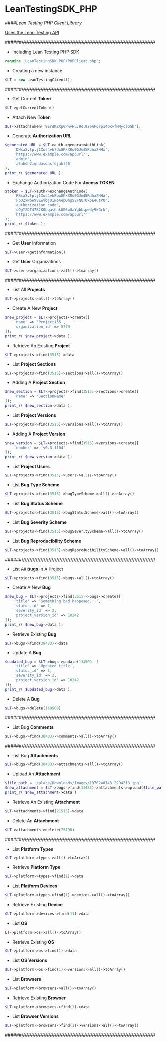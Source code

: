 # LeanTestingSDK_PHP
####*Lean Testing PHP Client Library*

[Uses the Lean Testing API](https://leantesting.com/en/api-docs)

######~~/////////////////////////////////////////////////////////////////////////////////////~~

- Including Lean Testing PHP SDK
```php
require 'LeanTestingSDK_PHP/PHPClient.php';
```

- Creating a new instance
```php
$LT = new LeanTestingClient();
```

######~~/////////////////////////////////////////////////////////////////////////////////////~~

- Get Current **Token**
```php
$LT->getCurrentToken()
```

- Attach New **Token**
```php
$LT->attachToken('9ErdKZXpGPnvHuJ9di92eAFqrp14GKvfHMyclGGh');
```

- Generate **Authorization URL**
```php
$generated_URL = $LT->auth->generateAuthLink(
	'DHxaSvtplj1Xos4vb7dwGKkXRu0GJmd5Rdha2HHx',
	'https://www.example.com/appurl/',
	'admin',
	'a3ahdh2iqhdasdasfdjahf26'
);
print_r( $generated_URL );
```

- Exchange Authorization Code For **Access TOKEN**
```php
$token = $LT->auth->exchangeAuthCode(
	'RBxaSvtplj1Xos4vbEbwGKkXRu0GJmd5Rdha2HHa',
	'FpOZxNbe9VEwVbjUINoAepOhgS8FNQsOkpE4CtPO',
	'authorization_code',
	'sOgY2DT47B2K0bqashnk0E6wUaYgbbspwdy9kGrk',
	'https://www.example.com/appurl/'
);
print_r( $token );
```

######~~/////////////////////////////////////////////////////////////////////////////////////~~

- Get **User** Information
```php
$LT->user->getInformation()
```

- Get **User** Organizations
```php
$LT->user->organizations->all()->toArray()
```

######~~/////////////////////////////////////////////////////////////////////////////////////~~

- List All **Projects**
```php
$LT->projects->all()->toArray()
```

- Create A New **Project**
```php
$new_project = $LT->projects->create([
	'name' => 'Project135',
	'organization_id' => 5779
]);
print_r( $new_project->data );
```

- Retrieve An Existing **Project**
```php
$LT->projects->find(3515)->data
```


- List **Project Sections**
```php
$LT->projects->find(3515)->sections->all()->toArray()
```

- Adding A **Project Section**
```php
$new_section = $LT->projects->find(3515)->sections->create([
	'name' => 'SectionName'
]);
print_r( $new_section->data );
```


- List **Project Versions**
```php
$LT->projects->find(3515)->versions->all()->toArray()
```

- Adding A **Project Version**
```php
$new_version = $LT->projects->find(3515)->versions->create([
	'number' => 'v0.3.1104'
]);
print_r( $new_version->data );
```


- List **Project Users**
```php
$LT->projects->find(3515)->users->all()->toArray()
```


- List **Bug Type Scheme**
```php
$LT->projects->find(3515)->bugTypeScheme->all()->toArray()
```

- List **Bug Status Scheme**
```php
$LT->projects->find(3515)->bugStatusScheme->all()->toArray()
```

- List **Bug Severity Scheme**
```php
$LT->projects->find(3515)->bugSeverityScheme->all()->toArray()
```

- List **Bug Reproducibility Scheme**
```php
$LT->projects->find(3515)->bugReproducibilityScheme->all()->toArray()
```

######~~/////////////////////////////////////////////////////////////////////////////////////~~

- List All **Bugs** In A Project
```php
$LT->projects->find(3515)->bugs->all()->toArray()
```

- Create A New **Bug**
```php
$new_bug = $LT->projects->find(3515)->bugs->create([
	'title' => 'Something bad happened...',
	'status_id' => 1,
	'severity_id' => 2,
	'project_version_id' => 10242
]);
print_r( $new_bug->data );
```

- Retrieve Existing **Bug**
```php
$LT->bugs->find(38483)->data
```

- Update A **Bug**
```php
$updated_bug = $LT->bugs->update(118509, [
	'title' => 'Updated title',
	'status_id' => 1,
	'severity_id' => 2,
	'project_version_id' => 10242
]);
print_r( $updated_bug->data );
```

- Delete A **Bug**
```php
$LT->bugs->delete(118509)
```

######~~/////////////////////////////////////////////////////////////////////////////////////~~

- List Bug **Comments**
```php
$LT->bugs->find(38483)->comments->all()->toArray()
```

######~~/////////////////////////////////////////////////////////////////////////////////////~~

- List Bug **Attachments**
```php
$LT->bugs->find(38483)->attachments->all()->toArray()
```

- Upload An **Attachment**
```php
$file_path = '/place/Downloads/Images/1370240743_2294218.jpg';
$new_attachment = $LT->bugs->find(38483)->attachments->upload($file_path);
print_r( $new_attachment->data )
```

- Retrieve An Existing **Attachment**
```php
$LT->attachments->find(21515)->data
```

- Delete An **Attachment**
```php
$LT->attachments->delete(75198)
```

######~~/////////////////////////////////////////////////////////////////////////////////////~~

- List **Platform Types**
```php
$LT->platform->types->all()->toArray()
```

- Retrieve **Platform Type**
```php
$LT->platform->types->find(1)->data
```


- List **Platform Devices**
```php
$LT->platform->types->find(1)->devices->all()->toArray()
```

- Retrieve Existing **Device**
```php
$LT->platform->devices->find(11)->data
```


- List **OS**
```php
LT->platform->os->all()->toArray()
```

- Retrieve Existing **OS**
```php
$LT->platform->os->find(1)->data
```

- List **OS Versions**
```php
$LT->platform->os->find(1)->versions->all()->toArray()
```


- List **Browsers**
```php
$LT->platform->browsers->all()->toArray()
```

- Retrieve Existing **Browser**
```php
$LT->platform->browsers->find(1)->data
```

- List **Browser Versions**
```php
$LT->platform->browsers->find(1)->versions->all()->toArray()
```

######~~/////////////////////////////////////////////////////////////////////////////////////~~
